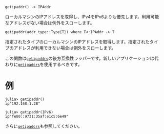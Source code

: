 ```
getipaddr() -> IPAddr
```

ローカルマシンのIPアドレスを取得し、IPv4をIPv6よりも優先します。利用可能なアドレスがない場合は例外をスローします。

```
getipaddr(addr_type::Type{T}) where T<:IPAddr -> T
```

指定されたタイプのローカルマシンのIPアドレスを取得します。指定されたタイプのアドレスが利用できない場合は例外をスローします。

この関数は[`getipaddrs`](@ref)の後方互換性ラッパーです。新しいアプリケーションは代わりに[`getipaddrs`](@ref)を使用するべきです。

# 例

```julia-repl
julia> getipaddr()
ip"192.168.1.28"

julia> getipaddr(IPv6)
ip"fe80::9731:35af:e1c5:6e49"
```

さらに[`getipaddrs`](@ref)も参照してください。
